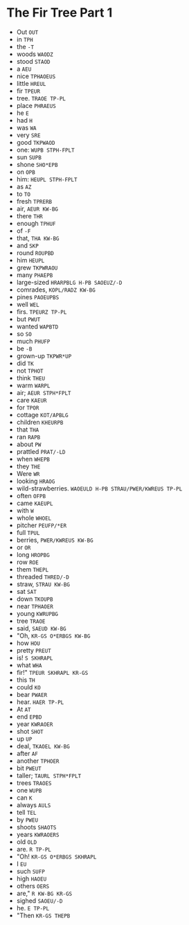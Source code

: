 # The Fir Tree Part 1

* Out `OUT`
* in `TPH`
* the `-T`
* woods `WAODZ`
* stood `STAOD`
* a `AEU`
* nice `TPHAOEUS`
* little `HREUL`
* fir `TPEUR`
* tree. `TRAOE TP-PL`
* place `PHRAEUS`
* he `E`
* had `H`
* was `WA`
* very `SRE`
* good `TKPWAOD`
* one: `WUPB STPH-FPLT`
* sun `SUPB`
* shone `SHO*EPB`
* on `OPB`
* him: `HEUPL STPH-FPLT`
* as `AZ`
* to `TO`
* fresh `TPRERB`
* air, `AEUR KW-BG`
* there `THR`
* enough `TPHUF`
* of `-F`
* that, `THA KW-BG`
* and `SKP`
* round `ROUPBD`
* him `HEUPL`
* grew `TKPWRAOU`
* many `PHAEPB`
* large-sized `HRARPBLG H-PB SAOEUZ/-D`
* comrades, `KOPL/RADZ KW-BG`
* pines `PAOEUPBS`
* well `WEL`
* firs. `TPEURZ TP-PL`
* but `PWUT`
* wanted `WAPBTD`
* so `SO`
* much `PHUFP`
* be `-B`
* grown-up `TKPWR*UP`
* did `TK`
* not `TPHOT`
* think `THEU`
* warm `WARPL`
* air; `AEUR STPH*FPLT`
* care `KAEUR`
* for `TPOR`
* cottage `KOT/APBLG`
* children `KHEURPB`
* that `THA`
* ran `RAPB`
* about `PW`
* prattled `PRAT/-LD`
* when `WHEPB`
* they `THE`
* Were `WR`
* looking `HRAOG`
* wild-strawberries. `WAOEULD H-PB STRAU/PWER/KWREUS TP-PL`
* often `OFPB`
* came `KAEUPL`
* with `W`
* whole `WHOEL`
* pitcher `PEUFP/*ER`
* full `TPUL`
* berries, `PWER/KWREUS KW-BG`
* or `OR`
* long `HROPBG`
* row `ROE`
* them `THEPL`
* threaded `THRED/-D`
* straw, `STRAU KW-BG`
* sat `SAT`
* down `TKOUPB`
* near `TPHAOER`
* young `KWRUPBG`
* tree `TRAOE`
* said, `SAEUD KW-BG`
* "Oh, `KR-GS O*ERBGS KW-BG`
* how `HOU`
* pretty `PREUT`
* is! `S SKHRAPL`
* what `WHA`
* fir!" `TPEUR SKHRAPL KR-GS`
* this `TH`
* could `KO`
* bear `PWAER`
* hear. `HAER TP-PL`
* At `AT`
* end `EPBD`
* year `KWRAOER`
* shot `SHOT`
* up `UP`
* deal, `TKAOEL KW-BG`
* after `AF`
* another `TPHOER`
* bit `PWEUT`
* taller; `TAURL STPH*FPLT`
* trees `TRAOES`
* one `WUPB`
* can `K`
* always `AULS`
* tell `TEL`
* by `PWEU`
* shoots `SHAOTS`
* years `KWRAOERS`
* old `OLD`
* are. `R TP-PL`
* "Oh! `KR-GS O*ERBGS SKHRAPL`
* I `EU`
* such `SUFP`
* high `HAOEU`
* others `OERS`
* are," `R KW-BG KR-GS`
* sighed `SAOEU/-D`
* he. `E TP-PL`
* "Then `KR-GS THEPB`
